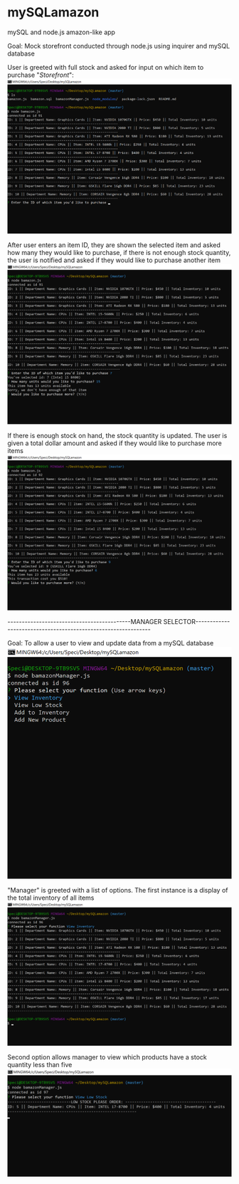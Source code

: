# mySQLamazon
mySQL and node.js amazon-like app

Goal: Mock storefront conducted through node.js using inquirer and mySQL database

User is greeted with full stock and asked for input on which item to purchase "<i>Storefront</i>":
![Initial Load](/images/homebig.png)

After user enters an item ID, they are shown the selected item and asked how many they would like to purchase, if there is not enough stock quantity, the user is notified and asked if they would like to purchase another item
![Item Selector](/images/notenough.png)

If there is enough stock on hand, the stock quantity is updated. The user is given a total dollar amount and asked if they would like to purchase more items
![Purchase Item](/images/purchase.png)


-------------------------------------------MANAGER SELECTOR--------------------------------------------------------------

Goal: To allow a user to view and update data from a mySQL database
![List View](/images/list.png)

"Manager" is greeted with a list of options. The first instance is a display of the total inventory of all items
![Manager View](/images/manager.png)

Second option allows manager to view which products have a stock quantity less than five
![Low Stock](/images/lowstock.png)